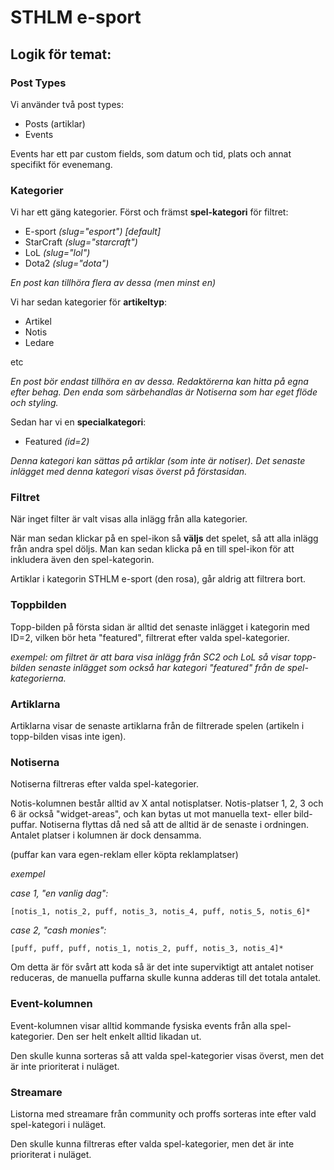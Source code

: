 STHLM e-sport
=============

Logik för temat:
---------------

### Post Types ###

Vi använder två post types:

* Posts (artiklar)
* Events

Events har ett par custom fields, som datum och tid, plats och annat specifikt för evenemang.


### Kategorier ###

Vi har ett gäng kategorier. Först och främst **spel-kategori** för filtret:

* E-sport	*(slug="esport") [default]*
* StarCraft *(slug="starcraft")*
* LoL		*(slug="lol")*
* Dota2 	*(slug="dota")*

*En post kan tillhöra flera av dessa (men minst en)*

Vi har sedan kategorier för **artikeltyp**:

* Artikel
* Notis
* Ledare

etc

*En post bör endast tillhöra en av dessa. Redaktörerna kan hitta på egna efter behag. Den enda som särbehandlas är Notiserna som har eget flöde och styling.*

Sedan har vi en **specialkategori**:

* Featured *(id=2)*

*Denna kategori kan sättas på artiklar (som inte är notiser). Det senaste inlägget med denna kategori visas överst på förstasidan.*


### Filtret ###

När inget filter är valt visas alla inlägg från alla kategorier.

När man sedan klickar på en spel-ikon så **väljs** det spelet, så att alla inlägg från andra spel döljs. Man kan sedan klicka på en till spel-ikon för att inkludera även den spel-kategorin.

Artiklar i kategorin STHLM e-sport (den rosa), går aldrig att filtrera bort.


### Toppbilden ###

Topp-bilden på första sidan är alltid det senaste inlägget i kategorin med ID=2, vilken bör heta "featured", filtrerat efter valda spel-kategorier.

*exempel: om filtret är att bara visa inlägg från SC2 och LoL så visar topp-bilden senaste inlägget som också har kategori "featured" från de spel-kategorierna.*


### Artiklarna ###

Artiklarna visar de senaste artiklarna från de filtrerade spelen (artikeln i topp-bilden visas inte igen).

### Notiserna ###

Notiserna filtreras efter valda spel-kategorier.

Notis-kolumnen består alltid av X antal notisplatser. Notis-platser 1, 2, 3 och 6 är också "widget-areas", och kan bytas ut mot manuella text- eller bild-puffar. Notiserna flyttas då ned så att de alltid är de senaste i ordningen. Antalet platser i kolumnen är dock densamma.

(puffar kan vara egen-reklam eller köpta reklamplatser)

*exempel*

*case 1, "en vanlig dag":*

	[notis_1, notis_2, puff, notis_3, notis_4, puff, notis_5, notis_6]*

*case 2, "cash monies":*

	[puff, puff, puff, notis_1, notis_2, puff, notis_3, notis_4]*

Om detta är för svårt att koda så är det inte superviktigt att antalet notiser reduceras, de manuella puffarna skulle kunna adderas till det totala antalet.

### Event-kolumnen ###

Event-kolumnen visar alltid kommande fysiska events från alla spel-kategorier. Den ser helt enkelt alltid likadan ut.

Den skulle kunna sorteras så att valda spel-kategorier visas överst, men det är inte prioriterat i nuläget.

### Streamare ###

Listorna med streamare från community och proffs sorteras inte efter vald spel-kategori i nuläget.

Den skulle kunna filtreras efter valda spel-kategorier, men det är inte prioriterat i nuläget.